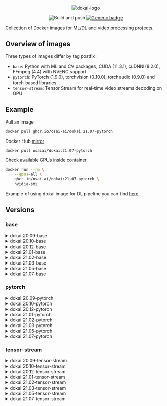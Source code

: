 <div align="center">

![dokai-logo](https://raw.githubusercontent.com/osai-ai/dokai/master/pics/dokai-logo.png)

![Build and push](https://github.com/osai-ai/dokai/workflows/Build%20and%20push/badge.svg)
[![Generic badge](https://img.shields.io/badge/License-MIT-<COLOR>.svg)](https://shields.io/)

</div>

Collection of Docker images for ML/DL and video processing projects. 

## Overview of images

Three types of images differ by tag postfix:

* `base`: Python with ML and CV packages, CUDA (11.3.1), cuDNN (8.2.0), FFmpeg (4.4) with NVENC support
* `pytorch`: PyTorch (1.9.0), torchvision (0.10.0), torchaudio (0.9.0) and torch based libraries
* `tensor-stream`: Tensor Stream for real-time video streams decoding on GPU 

## Example

Pull an image 
```Bash
docker pull ghcr.io/osai-ai/dokai:21.07-pytorch
```

Docker Hub [mirror](https://hub.docker.com/r/osaiai/dokai/tags)
```bash
docker pull osaiai/dokai:21.07-pytorch
```

Check available GPUs inside container
```bash
docker run --rm \
    --gpus=all \
    ghcr.io/osai-ai/dokai:21.07-pytorch \
    nvidia-smi
```

Example of using dokai image for DL pipeline you can find [here](https://github.com/osai-ai/dokai/tree/master/example).

## Versions 

### base

<details><summary>dokai:20.09-base</summary>
<p>

[ghcr.io/osai-ai/dokai:20.09-base](https://github.com/orgs/osai-ai/packages/container/dokai/89195)

FFmpeg (release/4.3), nv-codec-headers (sdk/9.1)  
Python (3.6.9)  

pip==20.2.3  
setuptools==50.3.0  
packaging==20.4  
numpy==1.19.2  
opencv-python==4.4.0.42  
scipy==1.5.2  
matplotlib==3.3.2  
pandas==1.1.2  
notebook==6.1.4  
scikit-learn==0.23.2  
scikit-image==0.17.2  
albumentations==0.4.6  
Cython==0.29.21  
Pillow==7.2.0  
trafaret-config==2.0.2  
pyzmq==19.0.2  
librosa==0.8.0  
psutil==5.7.2  
dataclasses==0.7  

</p>
</details>

<details><summary>dokai:20.10-base</summary>
<p>

[ghcr.io/osai-ai/dokai:20.10-base](https://github.com/orgs/osai-ai/packages/container/dokai/176382)

FFmpeg (release/4.3), nv-codec-headers (sdk/9.1)  
Python (3.6.9)  

pip==20.2.4  
setuptools==50.3.2  
packaging==20.4  
numpy==1.19.2  
opencv-python==4.4.0.44  
scipy==1.5.3  
matplotlib==3.3.2  
pandas==1.1.3  
notebook==6.1.4  
scikit-learn==0.23.2  
scikit-image==0.17.2  
albumentations==0.5.0  
Cython==0.29.21  
Pillow==8.0.0  
trafaret-config==2.0.2  
pyzmq==19.0.2  
librosa==0.8.0  
psutil==5.7.2  
dataclasses==0.7  
pydantic==1.6.1  
requests==2.24.0 

</p>
</details>

<details><summary>dokai:20.12-base</summary>
<p>

[ghcr.io/osai-ai/dokai:20.12-base](https://github.com/orgs/osai-ai/packages/container/dokai/623505)

CUDA (11.1), cuDNN (8.0.5)  
FFmpeg (release/4.3), nv-codec-headers (sdk/9.1)  
Python (3.8.5)  

pip==20.3.3  
setuptools==51.0.0  
packaging==20.8  
numpy==1.19.4  
opencv-python==4.4.0.46  
scipy==1.5.4  
matplotlib==3.3.3  
pandas==1.1.5  
notebook==6.1.5  
scikit-learn==0.23.2  
scikit-image==0.18.0  
albumentations==0.5.2  
Cython==0.29.21  
Pillow==8.0.1  
trafaret-config==2.0.2  
pyzmq==20.0.0  
librosa==0.8.0  
psutil==5.8.0  
pydantic==1.7.3  
requests==2.25.1  

</p>
</details>

<details><summary>dokai:21.01-base</summary>
<p>

[ghcr.io/osai-ai/dokai:21.01-base](https://github.com/orgs/osai-ai/packages/container/dokai/858256)

CUDA (11.1.1), cuDNN (8.0.5)  
FFmpeg (release/4.3), nv-codec-headers (sdk/10.0)  
Python (3.8.5)  

pip==20.3.3  
setuptools==51.3.3  
packaging==20.8  
numpy==1.19.5  
opencv-python==4.5.1.48  
scipy==1.6.0  
matplotlib==3.3.3  
pandas==1.2.0  
notebook==6.2.0  
scikit-learn==0.24.1  
scikit-image==0.18.1  
albumentations==0.5.2  
Cython==0.29.21  
Pillow==8.1.0  
trafaret-config==2.0.2  
pyzmq==21.0.1  
librosa==0.8.0  
psutil==5.8.0  
pydantic==1.7.3  
requests==2.25.1  

</p>
</details>

<details><summary>dokai:21.02-base</summary>
<p>

[ghcr.io/osai-ai/dokai:21.02-base](https://github.com/orgs/osai-ai/packages/container/dokai/1242092)

CUDA (11.2.1), cuDNN (8.1.0)  
FFmpeg (release/4.3), nv-codec-headers (sdk/10.0)  
Python (3.8.5)  

pip==21.0.1  
setuptools==53.0.0  
packaging==20.9  
numpy==1.20.1  
opencv-python==4.5.1.48  
scipy==1.6.1  
matplotlib==3.3.4  
pandas==1.2.2  
scikit-learn==0.24.1  
scikit-image==0.18.1  
Pillow==8.1.0  
librosa==0.8.0  
albumentations==0.5.2  
pyzmq==22.0.3  
Cython==0.29.22  
numba==0.52.0  
requests==2.25.1  
psutil==5.8.0  
trafaret-config==2.0.2  
pydantic==1.7.3  
PyYAML==5.4.1  
notebook==6.2.0  
ipywidgets==7.6.3  
tqdm==4.57.0  
pytest==6.2.2  
mypy==0.812  
flake8==3.8.4  

</p>
</details>

<details><summary>dokai:21.03-base</summary>
<p>

[ghcr.io/osai-ai/dokai:21.03-base](https://github.com/orgs/osai-ai/packages/container/dokai/1661596)

CUDA (11.2.2), cuDNN (8.1.1)  
FFmpeg (release/4.4), nv-codec-headers (sdk/10.0)  
Python (3.8.5)  

pip==21.0.1  
setuptools==54.2.0  
packaging==20.9  
numpy==1.20.1  
opencv-python==4.5.1.48  
scipy==1.6.1  
matplotlib==3.3.4  
pandas==1.2.3  
scikit-learn==0.24.1  
scikit-image==0.18.1  
Pillow==8.1.2  
librosa==0.8.0  
albumentations==0.5.2  
pyzmq==22.0.3  
Cython==0.29.22  
numba==0.53.0  
requests==2.25.1  
psutil==5.8.0  
trafaret-config==2.0.2  
pydantic==1.8.1  
PyYAML==5.4.1  
notebook==6.3.0  
ipywidgets==7.6.3  
tqdm==4.59.0  
pytest==6.2.2  
mypy==0.812  
flake8==3.9.0  

</p>
</details>

<details><summary>dokai:21.05-base</summary>
<p>

[ghcr.io/osai-ai/dokai:21.05-base](https://github.com/orgs/osai-ai/packages/container/dokai/2467512?tag=21.05-base)

CUDA (11.3), cuDNN (8.2.0)  
FFmpeg (release/4.4), nv-codec-headers (sdk/10.0)  
Python (3.8.5)  

pip==21.1.1  
setuptools==56.2.0  
packaging==20.9  
numpy==1.20.3  
opencv-python==4.5.2.52  
scipy==1.6.3  
matplotlib==3.4.2  
pandas==1.2.4  
scikit-learn==0.24.2  
scikit-image==0.18.1  
Pillow==8.2.0  
librosa==0.8.0  
albumentations==0.5.2  
pyzmq==22.0.3  
Cython==0.29.23  
numba==0.53.1  
requests==2.25.1  
psutil==5.8.0  
trafaret-config==2.0.2  
pydantic==1.8.1  
PyYAML==5.4.1  
notebook==6.3.0  
ipywidgets==7.6.3  
tqdm==4.60.0  
pytest==6.2.4  
mypy==0.812  
flake8==3.9.2  

</p>
</details>

<details><summary>dokai:21.07-base</summary>
<p>

[ghcr.io/osai-ai/dokai:21.07-base](https://github.com/osai-ai/dokai/pkgs/container/dokai/3600567)

CUDA (11.3.1), cuDNN (8.2.0)  
FFmpeg (release/4.4), nv-codec-headers (sdk/10.0)  
Python (3.8.10)  

pip==21.1.3  
setuptools==57.0.0  
packaging==20.9  
numpy==1.21.0  
opencv-python==4.5.2.54  
scipy==1.7.0  
matplotlib==3.4.2  
pandas==1.2.5  
scikit-learn==0.24.2  
scikit-image==0.18.2  
Pillow==8.2.0  
librosa==0.8.1  
albumentations==1.0.0  
pyzmq==22.1.0  
Cython==0.29.23  
numba==0.53.1  
requests==2.25.1  
psutil==5.8.0  
trafaret-config==2.0.2  
pydantic==1.8.2  
PyYAML==5.4.1  
notebook==6.4.0  
ipywidgets==7.6.3  
tqdm==4.61.1  
pytest==6.2.4  
mypy==0.910  
flake8==3.9.2  

</p>
</details>

### pytorch

<details><summary>dokai:20.09-pytorch</summary>
<p>

[ghcr.io/osai-ai/dokai:20.09-pytorch](https://github.com/orgs/osai-ai/packages/container/dokai/89197)

additionally to `dokai:20.09-base`:

torch==1.6.0  
torchvision==0.7.0  
pytorch-argus==0.1.2  
timm==0.2.1  
apex (master)  

</p>
</details>

<details><summary>dokai:20.10-pytorch</summary>
<p>

[ghcr.io/osai-ai/dokai:20.10-pytorch](https://github.com/orgs/osai-ai/packages/container/dokai/176388)

additionally to `dokai:20.10-base`:

torch==1.6.0  
torchvision==0.7.0  
pytorch-argus==0.1.2  
timm==0.2.1  
apex (master)  

</p>
</details>

<details><summary>dokai:20.12-pytorch</summary>
<p>

[ghcr.io/osai-ai/dokai:20.12-pytorch](https://github.com/orgs/osai-ai/packages/container/dokai/623509)

additionally to `dokai:20.12-base`:

torch==1.7.1 (source, v1.7.1 tag)  
torchvision==0.8.2 (source, v0.8.2 tag)  
pytorch-argus==0.2.0  
timm==0.3.2  
kornia==0.4.1  
apex (source, master branch)  

</p>
</details>

<details><summary>dokai:21.01-pytorch</summary>
<p>

[ghcr.io/osai-ai/dokai:21.01-pytorch](https://github.com/orgs/osai-ai/packages/container/dokai/858271)

additionally to `dokai:21.01-base`:

torch==1.8.0a0+4aea007 (source, master branch)  
torchvision==0.8.2 (source, v0.8.2 tag)  
pytorch-argus==0.2.0  
timm==0.3.4  
kornia==0.4.1  
apex (source, master branch)  

</p>
</details>

<details><summary>dokai:21.02-pytorch</summary>
<p>

[ghcr.io/osai-ai/dokai:21.02-pytorch](https://github.com/orgs/osai-ai/packages/container/dokai/1242106)

additionally to `dokai:21.02-base`:

torch==1.9.0a0+c2b9283 (source, master branch)  
torchvision==0.8.2 (source, v0.8.2 tag)  
pytorch-argus==0.2.0  
timm==0.4.4 (source, master branch)  
kornia==0.4.1  
pretrainedmodels==0.7.4  
efficientnet-pytorch==0.7.0  
segmentation-models-pytorch==0.1.3  
apex (source, master branch)  

</p>
</details>

<details><summary>dokai:21.03-pytorch</summary>
<p>

[ghcr.io/osai-ai/dokai:21.03-pytorch](https://github.com/orgs/osai-ai/packages/container/dokai/1661643)

additionally to `dokai:21.03-base`:

torch==1.8.0 (source, v1.8.0 tag)  
torchvision==0.9.0 (source, v0.9.0 tag)  
torchaudio==0.8.0 (source, v0.8.0 tag)  
pytorch-argus==0.2.1  
timm==0.4.5  
kornia==0.5.0  
pretrainedmodels==0.7.4  
efficientnet-pytorch==0.7.0  
segmentation-models-pytorch==0.1.3  
apex (source, master branch)  

</p>
</details>

<details><summary>dokai:21.05-pytorch</summary>
<p>

[ghcr.io/osai-ai/dokai:21.05-pytorch](https://github.com/orgs/osai-ai/packages/container/dokai/2467547?tag=21.05-pytorch)

additionally to `dokai:21.05-base`:

torch==1.8.1 (source, v1.8.1 tag)  
torchvision==0.9.1 (source, v0.9.1 tag)  
torchaudio==0.8.1 (source, v0.8.1 tag)  
pytorch-argus==0.2.1  
timm==0.4.8 (source, master branch)  
kornia==0.5.1  
pretrainedmodels==0.7.4  
efficientnet-pytorch==0.7.1  
segmentation-models-pytorch==0.1.3  
apex (source, master branch)  

</p>
</details>

<details><summary>dokai:21.07-pytorch</summary>
<p>

[ghcr.io/osai-ai/dokai:21.07-pytorch](https://github.com/osai-ai/dokai/pkgs/container/dokai/3600591)

additionally to `dokai:21.07-base`:

torch==1.9.0 (source, v1.9.0 tag)  
torchvision==0.10.0 (source, v0.10.0 tag)  
torchaudio==0.9.0 (source, v0.9.0 tag)  
pytorch-argus==0.2.1  
pretrainedmodels==0.7.4  
efficientnet-pytorch==0.7.1  
timm==0.4.12  
segmentation-models-pytorch==0.1.3  
kornia==0.5.5  
apex (source, master branch)  

</p>
</details>


### tensor-stream

<details><summary>dokai:20.09-tensor-stream</summary>
<p>

[ghcr.io/osai-ai/dokai:20.09-tensor-stream](https://github.com/orgs/osai-ai/packages/container/dokai/89200)

additionally to `dokai:20.09-pytorch`:

tensor-stream==0.4.6 (dev)  

</p>
</details>

<details><summary>dokai:20.10-tensor-stream</summary>
<p>

[ghcr.io/osai-ai/dokai:20.10-tensor-stream](https://github.com/orgs/osai-ai/packages/container/dokai/176389)

additionally to `dokai:20.10-pytorch`:

tensor-stream==0.4.6 (dev)  

</p>
</details>

<details><summary>dokai:20.12-tensor-stream</summary>
<p>

[ghcr.io/osai-ai/dokai:20.12-tensor-stream](https://github.com/orgs/osai-ai/packages/container/dokai/623510)

additionally to `dokai:20.12-pytorch`:

tensor-stream==0.4.6 (source, dev branch) 

</p>
</details>

<details><summary>dokai:21.01-tensor-stream</summary>
<p>

[ghcr.io/osai-ai/dokai:21.01-tensor-stream](https://github.com/orgs/osai-ai/packages/container/dokai/858272)

additionally to `dokai:21.01-pytorch`:

tensor-stream==0.4.6 (source, dev branch) 

</p>
</details>

<details><summary>dokai:21.02-tensor-stream</summary>
<p>

[ghcr.io/osai-ai/dokai:21.02-tensor-stream](https://github.com/orgs/osai-ai/packages/container/dokai/1242107)

additionally to `dokai:21.02-pytorch`:

tensor-stream==0.4.6 (source, dev branch)  

</p>
</details>

<details><summary>dokai:21.03-tensor-stream</summary>
<p>

[ghcr.io/osai-ai/dokai:21.03-tensor-stream](https://github.com/orgs/osai-ai/packages/container/dokai/1661648)

additionally to `dokai:21.03-pytorch`:

tensor-stream==0.4.6 (source, dev branch)  

</p>
</details>

<details><summary>dokai:21.05-tensor-stream</summary>
<p>

[ghcr.io/osai-ai/dokai:21.05-tensor-stream](https://github.com/orgs/osai-ai/packages/container/dokai/2467549?tag=21.05-tensor-stream)

additionally to `dokai:21.05-pytorch`:

tensor-stream==0.4.6 (source, dev branch)  

</p>
</details>

<details><summary>dokai:21.07-tensor-stream</summary>
<p>

[ghcr.io/osai-ai/dokai:21.07-tensor-stream](https://github.com/osai-ai/dokai/pkgs/container/dokai/3600595)

additionally to `dokai:21.07-pytorch`:

tensor-stream==0.4.6 (source, dev branch)  

</p>
</details>
